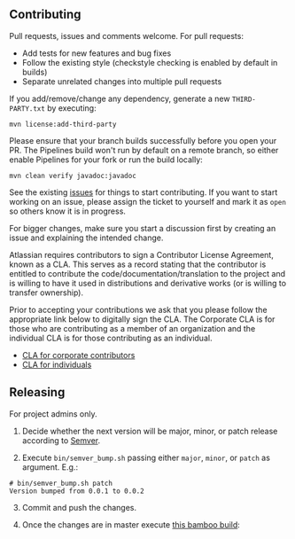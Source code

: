 ## Contributing

Pull requests, issues and comments welcome. For pull requests:

* Add tests for new features and bug fixes
* Follow the existing style (checkstyle checking is enabled by default in builds)
* Separate unrelated changes into multiple pull requests

If you add/remove/change any dependency, generate a new `THIRD-PARTY.txt` by executing:

```
mvn license:add-third-party
```

Please ensure that your branch builds successfully before you open your PR. The Pipelines build won't run by default 
on a remote branch, so either enable Pipelines for your fork or run the build locally: 

```
mvn clean verify javadoc:javadoc
```

See the existing [issues](https://bitbucket.org/atlassian/wiremock-pact-generator/issues) for things to start
contributing. If you want to start working on an issue, please assign the ticket to yourself and mark it as `open`
so others know it is in progress.

For bigger changes, make sure you start a discussion first by creating
an issue and explaining the intended change.

Atlassian requires contributors to sign a Contributor License Agreement,
known as a CLA. This serves as a record stating that the contributor is
entitled to contribute the code/documentation/translation to the project
and is willing to have it used in distributions and derivative works
(or is willing to transfer ownership).

Prior to accepting your contributions we ask that you please follow the appropriate
link below to digitally sign the CLA. The Corporate CLA is for those who are
contributing as a member of an organization and the individual CLA is for
those contributing as an individual.

* [CLA for corporate contributors](https://na2.docusign.net/Member/PowerFormSigning.aspx?PowerFormId=e1c17c66-ca4d-4aab-a953-2c231af4a20b)
* [CLA for individuals](https://na2.docusign.net/Member/PowerFormSigning.aspx?PowerFormId=3f94fbdc-2fbe-46ac-b14c-5d152700ae5d)


## Releasing

For project admins only.

1. Decide whether the next version will be major, minor, or patch release according to
[Semver](http://semver.org/).

2. Execute `bin/semver_bump.sh` passing either `major`, `minor`, or `patch` as argument. E.g.:

```
# bin/semver_bump.sh patch
Version bumped from 0.0.1 to 0.0.2
```

3. Commit and push the changes.

4. Once the changes are in master execute [this bamboo build](https://engservices-bamboo.internal.atlassian.com/browse/IM-WPC):


